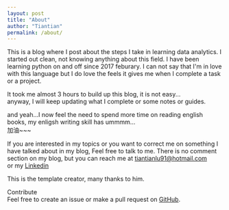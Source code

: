 ```yaml
---
layout: post
title: "About"
author: "Tiantian"
permalink: /about/
---
```

This is a blog where I post about the steps I take in learning data analytics. I started out clean, not knowing anything about this field. I have been learning python on and off since 2017 feburary. I can not say that I'm in love with this language but I do love the feels it gives me when I complete a task or a project. 

It took me almost 3 hours to build up this blog, it is not easy...<br>
anyway, I will keep updating what I complete or some notes or guides.

and yeah...I now feel the need to spend more time on reading english books, my enligsh writing skill has ummmm...<br>
加油~~~


If you are interested in my topics or you want to correct me on something I have talked about in my blog, Feel free to talk to me. There is no comment section on my blog, but you can reach me at tiantianlu91@hotmail.com<br>
or my [Linkedin](https://www.linkedin.com/in/tiantianlu/)


This is the template creator, many thanks to him.

Contribute<br>
Feel free to create an issue or make a pull request on [GitHub](https://github.com/chesterhow/tale).
